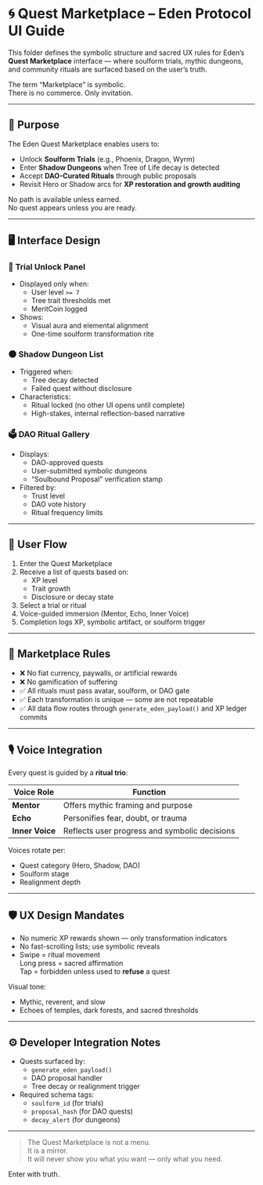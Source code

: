 # 🌀 Quest Marketplace – Eden Protocol UI Guide

This folder defines the symbolic structure and sacred UX rules for Eden’s **Quest Marketplace** interface — where soulform trials, mythic dungeons, and community rituals are surfaced based on the user’s truth.

The term “Marketplace” is symbolic.  
There is no commerce. Only invitation.

---

## 🎯 Purpose

The Eden Quest Marketplace enables users to:

- Unlock **Soulform Trials** (e.g., Phoenix, Dragon, Wyrm)
- Enter **Shadow Dungeons** when Tree of Life decay is detected
- Accept **DAO-Curated Rituals** through public proposals
- Revisit Hero or Shadow arcs for **XP restoration and growth auditing**

No path is available unless earned.  
No quest appears unless you are ready.

---

## 🖥️ Interface Design

### 🧬 Trial Unlock Panel
- Displayed only when:
  - User level `>= 7`
  - Tree trait thresholds met
  - MeritCoin logged
- Shows:
  - Visual aura and elemental alignment
  - One-time soulform transformation rite

### 🌑 Shadow Dungeon List
- Triggered when:
  - Tree decay detected
  - Failed quest without disclosure
- Characteristics:
  - Ritual locked (no other UI opens until complete)
  - High-stakes, internal reflection-based narrative

### 🗳️ DAO Ritual Gallery
- Displays:
  - DAO-approved quests
  - User-submitted symbolic dungeons
  - “Soulbound Proposal” verification stamp
- Filtered by:
  - Trust level
  - DAO vote history
  - Ritual frequency limits

---

## 🔄 User Flow

1. Enter the Quest Marketplace
2. Receive a list of quests based on:
   - XP level
   - Trait growth
   - Disclosure or decay state
3. Select a trial or ritual
4. Voice-guided immersion (Mentor, Echo, Inner Voice)
5. Completion logs XP, symbolic artifact, or soulform trigger

---

## 🧩 Marketplace Rules

- ❌ No fiat currency, paywalls, or artificial rewards
- ❌ No gamification of suffering
- ✅ All rituals must pass avatar, soulform, or DAO gate
- ✅ Each transformation is unique — some are not repeatable
- ✅ All data flow routes through `generate_eden_payload()` and XP ledger commits

---

## 🎙️ Voice Integration

Every quest is guided by a **ritual trio**:

| Voice Role | Function |
|------------|----------|
| **Mentor** | Offers mythic framing and purpose |
| **Echo** | Personifies fear, doubt, or trauma |
| **Inner Voice** | Reflects user progress and symbolic decisions |

Voices rotate per:
- Quest category (Hero, Shadow, DAO)
- Soulform stage
- Realignment depth

---

## 🛡️ UX Design Mandates

- No numeric XP rewards shown — only transformation indicators
- No fast-scrolling lists; use symbolic reveals
- Swipe = ritual movement  
  Long press = sacred affirmation  
  Tap = forbidden unless used to **refuse** a quest

Visual tone:
- Mythic, reverent, and slow
- Echoes of temples, dark forests, and sacred thresholds

---

## ⚙️ Developer Integration Notes

- Quests surfaced by:
  - `generate_eden_payload()`
  - DAO proposal handler
  - Tree decay or realignment trigger
- Required schema tags:
  - `soulform_id` (for trials)
  - `proposal_hash` (for DAO quests)
  - `decay_alert` (for dungeons)

---

> The Quest Marketplace is not a menu.  
> It is a mirror.  
> It will never show you what you want — only what you need.

Enter with truth.
